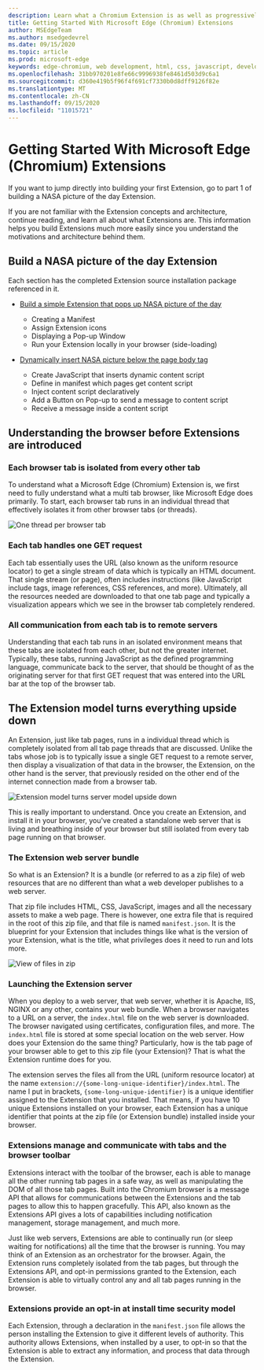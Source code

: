 ```yaml
---
description: Learn what a Chromium Extension is as well as progressively build a complete picture viewing Extension that includes options, content injection, background scripts, storage and more.
title: Getting Started With Microsoft Edge (Chromium) Extensions
author: MSEdgeTeam
ms.author: msedgedevrel
ms.date: 09/15/2020
ms.topic: article
ms.prod: microsoft-edge
keywords: edge-chromium, web development, html, css, javascript, developer, extensions
ms.openlocfilehash: 31bb970201e8fe66c9996938fe8461d503d9c6a1
ms.sourcegitcommit: d360e419b5f96f4f691cf7330b0d8dff9126f82e
ms.translationtype: MT
ms.contentlocale: zh-CN
ms.lasthandoff: 09/15/2020
ms.locfileid: "11015721"
---
```

# Getting Started With Microsoft Edge \(Chromium\) Extensions  

If you want to jump directly into building your first Extension, go to part 1 of building a NASA picture of the day Extension.  

If you are not familiar with the Extension concepts and architecture, continue reading, and learn all about what Extensions are.  This information helps you build Extensions much more easily since you understand the motivations and architecture behind them.  

## Build a NASA picture of the day Extension  

Each section has the completed Extension source installation package referenced in it.  

*   [Build a simple Extension that pops up NASA picture of the day](part1-simple-extension.md)  
    *   Creating a Manifest  
    *   Assign Extension icons  
    *   Displaying a Pop-up Window  
    *   Run your Extension locally in your browser \(side-loading\)  

*   [Dynamically insert NASA picture below the page body tag](part2-content-scripts.md)  
    *   Create JavaScript that inserts dynamic content script  
    *   Define in manifest which pages get content script  
    *   Inject content script declaratively  
    *   Add a Button on Pop-up to send a message to content script  
    *   Receive a message inside a content script  

## Understanding the browser before Extensions are introduced  

### Each browser tab is isolated from every other tab  

To understand what a Microsoft Edge \(Chromium\) Extension is, we first need to fully understand what a multi tab browser, like Microsoft Edge does primarily.  To start, each browser tab runs in an individual thread that effectively isolates it from other browser tabs \(or threads\).  

![One thread per browser tab](media/index-image1-browsertabs.png)  

### Each tab handles one GET request  

Each tab essentially uses the URL \(also known as the uniform resource locator\) to get a single stream of data which is typically an HTML document.  That single stream \(or page\), often includes instructions \(like JavaScript include tags, image references, CSS references, and more\).  Ultimately, all the resources needed are downloaded to that one tab page and typically a visualization appears which we see in the browser tab completely rendered.  

### All communication from each tab is to remote servers  

Understanding that each tab runs in an isolated environment means that these tabs are isolated from each other, but not the greater internet.  Typically, these tabs, running JavaScript as the defined programming language, communicate back to the server, that should be thought of as the originating server for that first GET request that was entered into the URL bar at the top of the browser tab.  

## The Extension model turns everything upside down  

An Extension, just like tab pages, runs in a individual thread which is completely isolated from all tab page threads that are discussed.  Unlike the tabs whose job is to typically issue a single GET request to a remote server, then display a visualization of that data in the browser, the Extension, on the other hand is the server, that previously resided on the other end of the internet connection made from a browser tab.  

![Extension model turns server model upside down](media/index-image3-upsidedown.png)  

This is really important to understand.  Once you create an Extension, and install it in your browser, you've created a standalone web server that is living and breathing inside of your browser but still isolated from every tab page running on that browser.  

### The Extension web server bundle  

So what is an Extension? It is a bundle \(or referred to as a zip file\) of web resources that are no different than what a web developer publishes to a web server.  

That zip file includes HTML, CSS, JavaScript, images and all the necessary assets to make a web page.  There is however, one extra file that is required in the root of this zip file, and that file is named `manifest.json`.  It is the blueprint for your Extension that includes things like what is the version of your Extension, what is the title, what privileges does it need to run and lots more.  

![View of files in zip](media/index-image5-filemanager-view.png)  

### Launching the Extension server  

When you deploy to a web server, that web server, whether it is Apache, IIS, NGINX or any other, contains your web bundle.  When a browser navigates to a URL on a server, the `index.html` file on the web server is downloaded.  The browser navigated using certificates, configuration files, and more.  The `index.html` file is stored at some special location on the web server.   How does your Extension do the same thing?  Particularly, how is the tab page of your browser able to get to this zip file \(your Extension\)?  That is what the Extension runtime does for you.  

The extension serves the files all from the URL \(uniform resource locator\) at the name `extension://{some-long-unique-identifier}/index.html`.  The name I put in brackets, `{some-long-unique-identifier}` is a unique identifier assigned to the Extension that you installed.  That means, if you have 10 unique Extensions installed on your browser, each Extension has a unique identifier that points at the zip file \(or Extension bundle\) installed inside your browser.  

<!--![Unique URLS for Extensions](media/index-image4-uniqueurls.png)  -->  

<!--todo: add image for unique URLs  -->  

### Extensions manage and communicate with tabs and the browser toolbar  

Extensions interact with the toolbar of the browser, each is able to manage all the other running tab pages in a safe way, as well as manipulating the DOM of all those tab pages.  Built into the Chromium browser is a message API that allows for communications between the Extensions and the tab pages to allow this to happen gracefully.  This API, also known as the Extensions API gives a lots of capabilities including notification management, storage management, and much more.  

Just like web servers, Extensions are able to continually run \(or sleep waiting for notifications\) all the time that the browser is running.  You may think of an Extension as an orchestrator for the browser.  Again, the Extension runs completely isolated from the tab pages, but through the Extensions API, and opt-in permissions granted to the Extension, each Extension is able to virtually control any and all tab pages running in the browser.  

### Extensions provide an opt-in at install time security model  

Each Extension, through a declaration in the `manifest.json` file allows the person installing the Extension to give it different levels of authority.  This authority allows Extensions, when installed by a user, to opt-in so that the Extension is able to extract any information, and process that data through the Extension.  

<!-- image links -->  

<!-- links -->  
